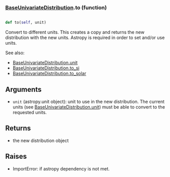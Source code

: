 ### [BaseUnivariateDistribution](BaseUnivariateDistribution.md).to (function)


```py

def to(self, unit)

```



Convert to different units.  This creates a copy and returns the
new distribution with the new units.  Astropy is required in order to
set and/or use units.

See also:

* [BaseUnivariateDistribution.unit](BaseUnivariateDistribution.unit.md)
* [BaseUnivariateDistribution.to_si](BaseUnivariateDistribution.to_si.md)
* [BaseUnivariateDistribution.to_solar](BaseUnivariateDistribution.to_solar.md)

Arguments
------------
* `unit` (astropy.unit object): unit to use in the new distribution.
    The current units (see [BaseUnivariateDistribution.unit](BaseUnivariateDistribution.unit.md)) must be able to
    convert to the requested units.

Returns
------------
* the new distribution object

Raises
-----------
* ImportError: if astropy dependency is not met.

